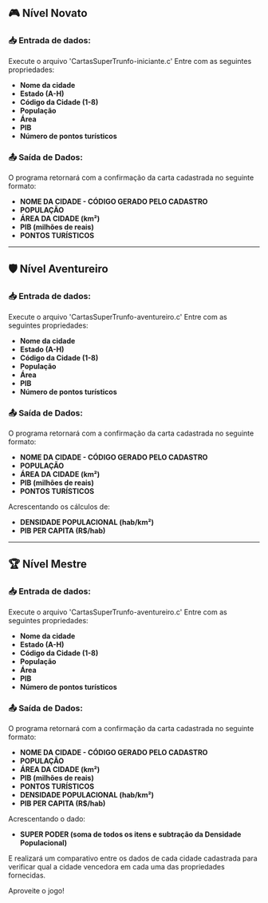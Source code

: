 ## 🎮 Nível Novato

### 📥 Entrada de dados:

Execute o arquivo 'CartasSuperTrunfo-iniciante.c'
Entre com as seguintes propriedades:
  - **Nome da cidade**
  - **Estado (A-H)**
  - **Código da Cidade (1-8)**
  - **População**
  - **Área**
  - **PIB**
  - **Número de pontos turísticos**
  
### 📤 Saída de Dados:
  O programa retornará com a confirmação da carta cadastrada no seguinte formato:
  - **NOME DA CIDADE - CÓDIGO GERADO PELO CADASTRO**
  - **POPULAÇÃO**
  - **ÁREA DA CIDADE (km²)**
  - **PIB (milhões de reais)**
  - **PONTOS TURÍSTICOS**

---

## 🛡️ Nível Aventureiro

### 📥 Entrada de dados:

Execute o arquivo 'CartasSuperTrunfo-aventureiro.c'
Entre com as seguintes propriedades:
  - **Nome da cidade**
  - **Estado (A-H)**
  - **Código da Cidade (1-8)**
  - **População**
  - **Área**
  - **PIB**
  - **Número de pontos turísticos**
  
### 📤 Saída de Dados:
  O programa retornará com a confirmação da carta cadastrada no seguinte formato:
  - **NOME DA CIDADE - CÓDIGO GERADO PELO CADASTRO**
  - **POPULAÇÃO**
  - **ÁREA DA CIDADE (km²)**
  - **PIB (milhões de reais)**
  - **PONTOS TURÍSTICOS**

Acrescentando os cálculos de:
  - **DENSIDADE POPULACIONAL (hab/km²)**
  - **PIB PER CAPITA (R$/hab)**

---

## 🏆 Nível Mestre

### 📥 Entrada de dados:

Execute o arquivo 'CartasSuperTrunfo-aventureiro.c'
Entre com as seguintes propriedades:
  - **Nome da cidade**
  - **Estado (A-H)**
  - **Código da Cidade (1-8)**
  - **População**
  - **Área**
  - **PIB**
  - **Número de pontos turísticos**
  
### 📤 Saída de Dados:
  O programa retornará com a confirmação da carta cadastrada no seguinte formato:
  - **NOME DA CIDADE - CÓDIGO GERADO PELO CADASTRO**
  - **POPULAÇÃO**
  - **ÁREA DA CIDADE (km²)**
  - **PIB (milhões de reais)**
  - **PONTOS TURÍSTICOS**
  - **DENSIDADE POPULACIONAL (hab/km²)**
  - **PIB PER CAPITA (R$/hab)**

Acrescentando o dado:
  - **SUPER PODER (soma de todos os itens e subtração da Densidade Populacional)**

E realizará um comparativo entre os dados de cada cidade cadastrada para verificar qual a cidade vencedora em cada uma das propriedades fornecidas.

Aproveite o jogo!



